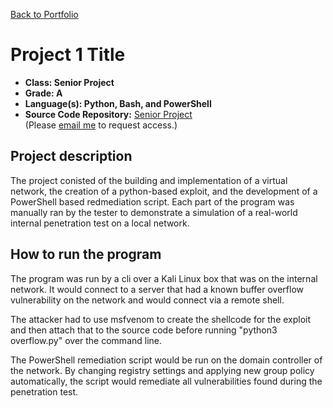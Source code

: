 [Back to Portfolio](./)

Project 1 Title
===============

-   **Class: Senior Project** 
-   **Grade: A** 
-   **Language(s): Python, Bash, and PowerShell** 
-   **Source Code Repository:** [Senior Project](https://github.com/tylerpoor05/SeniorProject)  
    (Please [email me](mailto:example@csustudent.net?subject=GitHub%20Access) to request access.)

## Project description

The project conisted of the building and implementation of a virtual network, the creation of a python-based exploit, and the development of a PowerShell based redmediation script. Each part of the program was manually ran by the tester to demonstrate a simulation of a real-world internal penetration test on a local network. 

## How to run the program

The program was run by a cli over a Kali Linux box that was on the internal network. It would connect to a server that had a known buffer overflow vulnerability on the network and would connect via a remote shell.

The attacker had to use msfvenom to create the shellcode for the exploit and then attach that to the source code before running "python3 overflow.py" over the command line.

The PowerShell remediation script would be run on the domain controller of the network. By changing registry settings and applying new group policy automatically, the script would remediate all vulnerabilities found during the penetration test.

